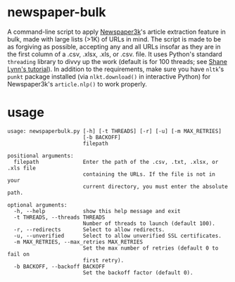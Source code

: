 # newspaper-bulk

A command-line script to apply [Newspaper3k](https://pypi.python.org/pypi/newspaper3k/0.1.5)'s article extraction feature in bulk, made with large lists (>1K) of URLs in mind. The script is made to be as forgiving as possible, accepting any and all URLs insofar as they are in the first column of a .csv, .xlsx, .xls, or .csv. file. It uses Python's standard `threading` library to divvy up the work (default is for 100 threads; see [Shane Lynn's tutorial](https://www.shanelynn.ie/using-python-threading-for-multiple-results-queue/)). In addition to the requirements, make sure you have `nltk`'s `punkt` package installed (via `nlkt.download()` in interactive Python) for Newspaper3k's `article.nlp()` to work properly.

# usage 

```
usage: newspaperbulk.py [-h] [-t THREADS] [-r] [-u] [-m MAX_RETRIES]
                        [-b BACKOFF]
                        filepath
                        
positional arguments:
  filepath              Enter the path of the .csv, .txt, .xlsx, or .xls file
                        containing the URLs. If the file is not in your
                        current directory, you must enter the absolute path.

optional arguments:
  -h, --help            show this help message and exit
  -t THREADS, --threads THREADS
                        Number of threads to launch (default 100).
  -r, --redirects       Select to allow redirects.
  -u, --unverified      Select to allow unverified SSL certificates.
  -m MAX_RETRIES, --max_retries MAX_RETRIES
                        Set the max number of retries (default 0 to fail on
                        first retry).
  -b BACKOFF, --backoff BACKOFF
                        Set the backoff factor (default 0).
```